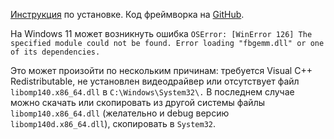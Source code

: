 [Инструкция](https://pytorch.org/get-started/locally/) по установке. Код фреймворка на [GitHub](https://github.com/pytorch/pytorch). 

На Windows 11 может возникнуть ошибка `OSError: [WinError 126] The specified module could not be found. Error loading "fbgemm.dll" or one of its dependencies.`

Это может произойти по нескольким причинам: требуется Visual C++ Redistributable, не установлен видеодрайвер или отсутствует файл `libomp140.x86_64.dll` в `C:\Windows\System32\.` В последнем случае можно скачать или скопировать из другой системы файлы `libomp140.x86_64.dll` (желательно и debug версию `libomp140d.x86_64.dll`), скопировать в `System32`.
